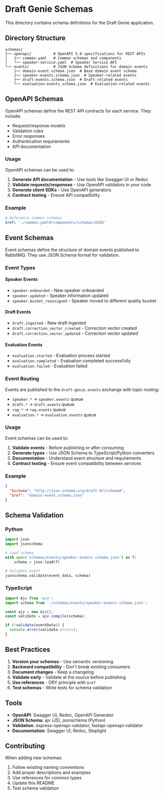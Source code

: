 # Draft Genie Schemas

This directory contains schema definitions for the Draft Genie application.

## Directory Structure

```
schemas/
├── openapi/          # OpenAPI 3.0 specifications for REST APIs
│   ├── common.yaml   # Common schemas and components
│   └── speaker-service.yaml  # Speaker Service API
└── events/           # JSON Schema definitions for domain events
    ├── domain-event.schema.json  # Base domain event schema
    ├── speaker-events.schema.json  # Speaker-related events
    ├── draft-events.schema.json  # Draft-related events
    └── evaluation-events.schema.json  # Evaluation-related events
```

## OpenAPI Schemas

OpenAPI schemas define the REST API contracts for each service. They include:

- Request/response models
- Validation rules
- Error responses
- Authentication requirements
- API documentation

### Usage

OpenAPI schemas can be used to:

1. **Generate API documentation** - Use tools like Swagger UI or Redoc
2. **Validate requests/responses** - Use OpenAPI validators in your code
3. **Generate client SDKs** - Use OpenAPI generators
4. **Contract testing** - Ensure API compatibility

### Example

```yaml
# Reference common schemas
$ref: './common.yaml#/components/schemas/UUID'
```

## Event Schemas

Event schemas define the structure of domain events published to RabbitMQ. They use JSON Schema format for validation.

### Event Types

#### Speaker Events
- `speaker.onboarded` - New speaker onboarded
- `speaker.updated` - Speaker information updated
- `speaker.bucket_reassigned` - Speaker moved to different quality bucket

#### Draft Events
- `draft.ingested` - New draft ingested
- `draft.correction_vector_created` - Correction vector created
- `draft.correction_vector_updated` - Correction vector updated

#### Evaluation Events
- `evaluation.started` - Evaluation process started
- `evaluation.completed` - Evaluation completed successfully
- `evaluation.failed` - Evaluation failed

### Event Routing

Events are published to the `draft-genie.events` exchange with topic routing:

- `speaker.*` → `speaker.events` queue
- `draft.*` → `draft.events` queue
- `rag.*` → `rag.events` queue
- `evaluation.*` → `evaluation.events` queue

### Usage

Event schemas can be used to:

1. **Validate events** - Before publishing or after consuming
2. **Generate types** - Use JSON Schema to TypeScript/Python converters
3. **Documentation** - Understand event structure and requirements
4. **Contract testing** - Ensure event compatibility between services

### Example

```json
{
  "$schema": "http://json-schema.org/draft-07/schema#",
  "$ref": "domain-event.schema.json"
}
```

## Schema Validation

### Python

```python
import json
import jsonschema

# Load schema
with open('schemas/events/speaker-events.schema.json') as f:
    schema = json.load(f)

# Validate event
jsonschema.validate(event_data, schema)
```

### TypeScript

```typescript
import Ajv from 'ajv';
import schema from './schemas/events/speaker-events.schema.json';

const ajv = new Ajv();
const validate = ajv.compile(schema);

if (!validate(eventData)) {
  console.error(validate.errors);
}
```

## Best Practices

1. **Version your schemas** - Use semantic versioning
2. **Backward compatibility** - Don't break existing consumers
3. **Document changes** - Keep a changelog
4. **Validate early** - Validate at the source before publishing
5. **Use references** - DRY principle with `$ref`
6. **Test schemas** - Write tests for schema validation

## Tools

- **OpenAPI**: Swagger UI, Redoc, OpenAPI Generator
- **JSON Schema**: ajv (JS), jsonschema (Python)
- **Validation**: express-openapi-validator, fastapi-openapi-validator
- **Documentation**: Swagger UI, Redoc, Stoplight

## Contributing

When adding new schemas:

1. Follow existing naming conventions
2. Add proper descriptions and examples
3. Use references for common types
4. Update this README
5. Test schema validation

